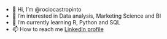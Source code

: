 - 👋 Hi, I’m @rociocastropinto
- 👀 I’m interested in Data analysis, Marketing Science and BI
- 🌱 I’m currently learning R, Python and SQL
- 📫 How to reach me <a href="https://www.linkedin.com/in/rociocastropinto/">LinkedIn profile</a>

<!---
rociocastropinto/rociocastropinto is a ✨ special ✨ repository because its `README.md` (this file) appears on your GitHub profile.
You can click the Preview link to take a look at your changes.
--->
